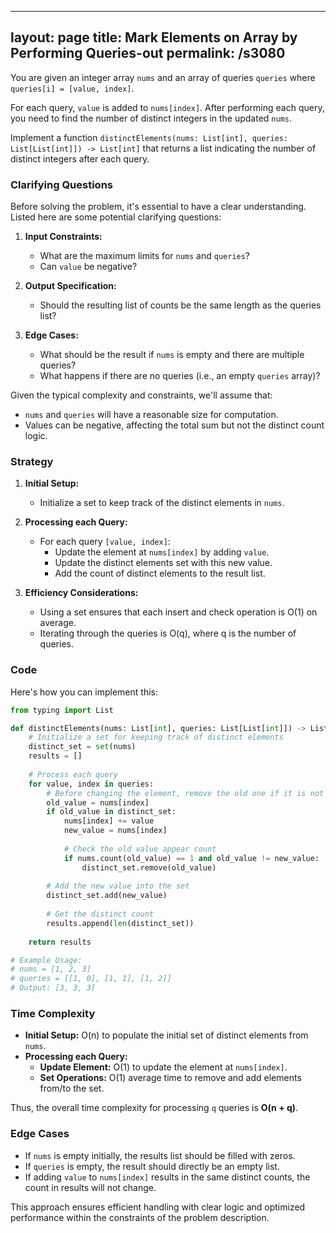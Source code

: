 
---
layout: page
title:  Mark Elements on Array by Performing Queries-out
permalink: /s3080
---

You are given an integer array `nums` and an array of queries `queries` where `queries[i] = [value, index]`.

For each query, `value` is added to `nums[index]`. After performing each query, you need to find the number of distinct integers in the updated `nums`.

Implement a function `distinctElements(nums: List[int], queries: List[List[int]]) -> List[int]` that returns a list indicating the number of distinct integers after each query.


### Clarifying Questions

Before solving the problem, it's essential to have a clear understanding. Listed here are some potential clarifying questions:

1. **Input Constraints:**
   - What are the maximum limits for `nums` and `queries`?
   - Can `value` be negative?

2. **Output Specification:**
   - Should the resulting list of counts be the same length as the queries list?

3. **Edge Cases:**
   - What should be the result if `nums` is empty and there are multiple queries?
   - What happens if there are no queries (i.e., an empty `queries` array)?

Given the typical complexity and constraints, we'll assume that:
- `nums` and `queries` will have a reasonable size for computation.
- Values can be negative, affecting the total sum but not the distinct count logic.

### Strategy

1. **Initial Setup:**
   - Initialize a set to keep track of the distinct elements in `nums`.

2. **Processing each Query:**
   - For each query `[value, index]`:
     - Update the element at `nums[index]` by adding `value`.
     - Update the distinct elements set with this new value.
     - Add the count of distinct elements to the result list.

3. **Efficiency Considerations:**
   - Using a set ensures that each insert and check operation is O(1) on average.
   - Iterating through the queries is O(q), where q is the number of queries.

### Code

Here's how you can implement this:

```python
from typing import List

def distinctElements(nums: List[int], queries: List[List[int]]) -> List[int]:
    # Initialize a set for keeping track of distinct elements
    distinct_set = set(nums)
    results = []
    
    # Process each query
    for value, index in queries:
        # Before changing the element, remove the old one if it is not duplicated
        old_value = nums[index]
        if old_value in distinct_set:
            nums[index] += value
            new_value = nums[index]
            
            # Check the old value appear count
            if nums.count(old_value) == 1 and old_value != new_value:
                distinct_set.remove(old_value)
        
        # Add the new value into the set
        distinct_set.add(new_value)
        
        # Get the distinct count
        results.append(len(distinct_set))
    
    return results

# Example Usage:
# nums = [1, 2, 3]
# queries = [[1, 0], [1, 1], [1, 2]]
# Output: [3, 3, 3]
```

### Time Complexity

- **Initial Setup:** O(n) to populate the initial set of distinct elements from `nums`.
- **Processing each Query:**
  - **Update Element:** O(1) to update the element at `nums[index]`.
  - **Set Operations:** O(1) average time to remove and add elements from/to the set.

Thus, the overall time complexity for processing `q` queries is **O(n + q)**.

### Edge Cases

- If `nums` is empty initially, the results list should be filled with zeros.
- If `queries` is empty, the result should directly be an empty list.
- If adding `value` to `nums[index]` results in the same distinct counts, the count in results will not change.

This approach ensures efficient handling with clear logic and optimized performance within the constraints of the problem description.